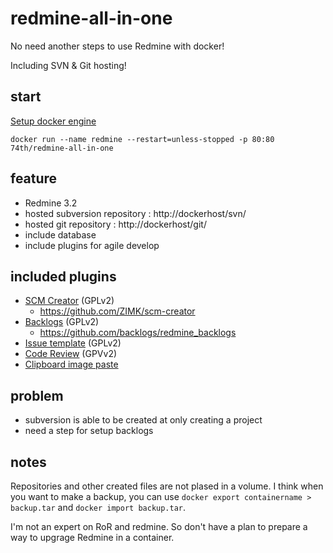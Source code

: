 # redmine-all-in-one

No need another steps to use Redmine with docker!

Including SVN & Git hosting!

## start

[Setup docker engine](https://docs.docker.com)

```
docker run --name redmine --restart=unless-stopped -p 80:80 74th/redmine-all-in-one
```

## feature

* Redmine 3.2
* hosted subversion repository : http://dockerhost/svn/
* hosted git repository : http://dockerhost/git/
* include database
* include plugins for agile develop

## included plugins

* [SCM Creator](http://www.redmine.org/plugins/redmine_scm) (GPLv2)
    * https://github.com/ZIMK/scm-creator
* [Backlogs](http://www.redminebacklogs.net/) (GPLv2)
    * https://github.com/backlogs/redmine_backlogs
* [Issue template](http://www.redmine.org/plugins/issue_templates) (GPLv2)
* [Code Review](http://www.redmine.org/plugins/redmine_code_review) (GPVv2)
* [Clipboard image paste](https://github.com/peclik/clipboard_image_paste)

## problem

* subversion is able to be created at only creating a project
* need a step for setup backlogs 

## notes

Repositories and other created files are not plased in a volume. I think  when you want to make a backup, you can use ```docker export containername > backup.tar```  and ```docker import backup.tar```.

I'm not an expert on RoR and redmine. So don't have a plan to prepare a way to upgrage Redmine in a container. 